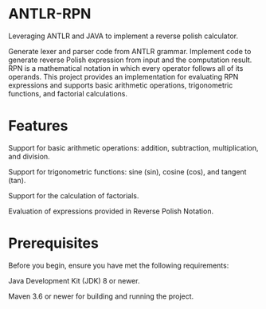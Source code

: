# ANTLR-RPN
Leveraging ANTLR and JAVA to implement a reverse polish calculator. 

Generate lexer and parser code from ANTLR grammar. Implement code to generate reverse Polish expression from input and the computation result. RPN is a mathematical notation in which every operator follows all of its operands. This project provides an implementation for evaluating RPN expressions and supports basic arithmetic operations, trigonometric functions, and factorial calculations.

# Features
Support for basic arithmetic operations: addition, subtraction, multiplication, and division.

Support for trigonometric functions: sine (sin), cosine (cos), and tangent (tan).

Support for the calculation of factorials.

Evaluation of expressions provided in Reverse Polish Notation.

# Prerequisites
Before you begin, ensure you have met the following requirements:

Java Development Kit (JDK) 8 or newer.

Maven 3.6 or newer for building and running the project.

